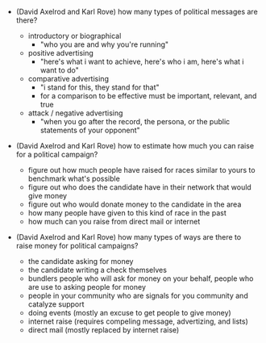 * (David Axelrod and Karl Rove) how many types of political messages are there?
  * introductory or biographical
    * "who you are and why you're running"
  * positive advertising
    * "here's what i want to achieve, here's who i am, here's what i want to do"
  * comparative advertising
    * "i stand for this, they stand for that"
    * for a comparison to be effective must be important, relevant, and true
  * attack / negative advertising
    * "when you go after the record, the persona, or the public statements of your opponent"

* (David Axelrod and Karl Rove) how to estimate how much you can raise for a political campaign?
  * figure out how much people have raised for races similar to yours to benchmark what's possible
  * figure out who does the candidate have in their network that would give money
  * figure out who would donate money to the candidate in the area
  * how many people have given to this kind of race in the past
  * how much can you raise from direct mail or internet
 
* (David Axelrod and Karl Rove) how many types of ways are there to raise money for political campaigns?
  * the candidate asking for money
  * the candidate writing a check themselves
  * bundlers people who will ask for money on your behalf, people who are use to asking people for money
  * people in your community who are signals for you community and catalyze support
  * doing events (mostly an excuse to get people to give money)
  * internet raise (requires compeling message, advertizing, and lists)
  * direct mail (mostly replaced by internet raise)
